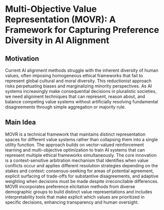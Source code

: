 # Multi-Objective Value Representation (MOVR): A Framework for Capturing Preference Diversity in AI Alignment

## Motivation
Current AI alignment methods struggle with the inherent diversity of human values, often imposing homogeneous ethical frameworks that fail to represent global cultural and moral diversity. This reductionist approach risks perpetuating biases and marginalizing minority perspectives. As AI systems increasingly make consequential decisions in pluralistic societies, we need alignment techniques that can represent, reason about, and balance competing value systems without artificially resolving fundamental disagreements through simple aggregation or majority rule.

## Main Idea
MOVR is a technical framework that maintains distinct representation spaces for different value systems rather than collapsing them into a single utility function. The approach builds on vector-valued reinforcement learning and multi-objective optimization to train AI systems that can represent multiple ethical frameworks simultaneously. The core innovation is a context-sensitive arbitration mechanism that identifies when value conflicts occur and applies different resolution strategies depending on the stakes and context: consensus-seeking for areas of potential agreement, explicit surfacing of trade-offs for substantive disagreements, and adaptive weighting when decisions must be made despite irreconcilable differences. MOVR incorporates preference elicitation methods from diverse demographic groups to build distinct value representations and includes interpretability tools that make explicit which values are prioritized in specific decisions, enhancing transparency and human oversight.